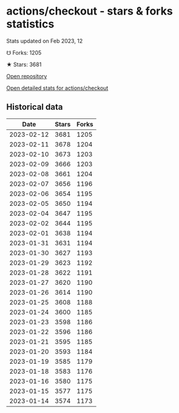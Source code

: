 # actions/checkout - stars & forks statistics

Stats updated on Feb 2023, 12

☋ Forks: 1205

★ Stars: 3681

[Open repository](https://github.com/actions/checkout)

[Open detailed stats for actions/checkout](https://reviewgithub.com/rep/actions/checkout)

## Historical data
| Date | Stars | Forks |
|------|-------|-------|
| 2023-02-12 | 3681 | 1205 | 
| 2023-02-11 | 3678 | 1204 | 
| 2023-02-10 | 3673 | 1203 | 
| 2023-02-09 | 3666 | 1203 | 
| 2023-02-08 | 3661 | 1204 | 
| 2023-02-07 | 3656 | 1196 | 
| 2023-02-06 | 3654 | 1195 | 
| 2023-02-05 | 3650 | 1194 | 
| 2023-02-04 | 3647 | 1195 | 
| 2023-02-02 | 3644 | 1195 | 
| 2023-02-01 | 3638 | 1194 | 
| 2023-01-31 | 3631 | 1194 | 
| 2023-01-30 | 3627 | 1193 | 
| 2023-01-29 | 3623 | 1192 | 
| 2023-01-28 | 3622 | 1191 | 
| 2023-01-27 | 3620 | 1190 | 
| 2023-01-26 | 3614 | 1190 | 
| 2023-01-25 | 3608 | 1188 | 
| 2023-01-24 | 3600 | 1185 | 
| 2023-01-23 | 3598 | 1186 | 
| 2023-01-22 | 3596 | 1186 | 
| 2023-01-21 | 3595 | 1185 | 
| 2023-01-20 | 3593 | 1184 | 
| 2023-01-19 | 3585 | 1179 | 
| 2023-01-18 | 3583 | 1176 | 
| 2023-01-16 | 3580 | 1175 | 
| 2023-01-15 | 3577 | 1175 | 
| 2023-01-14 | 3574 | 1173 | 

